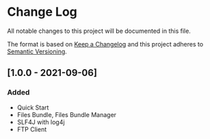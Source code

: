 # Change Log
All notable changes to this project will be documented in this file.

The format is based on [Keep a Changelog](http://keepachangelog.com/)
and this project adheres to [Semantic Versioning](http://semver.org/).

## [1.0.0 - 2021-09-06]
### Added
- Quick Start
- Files Bundle, Files Bundle Manager
- SLF4J with log4j
- FTP Client
